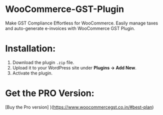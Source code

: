 # WooCommerce-GST-Plugin
Make GST Compliance Effortless for WooCommerce. Easily manage taxes and auto-generate e-invoices with WooCommerce GST Plugin.
# Installation:
1. Download the plugin `.zip` file.
2. Upload it to your WordPress site under **Plugins → Add New**.
3. Activate the plugin.
# Get the PRO Version:
[Buy the Pro version] )(https://www.woocommercegst.co.in/#best-plan)
